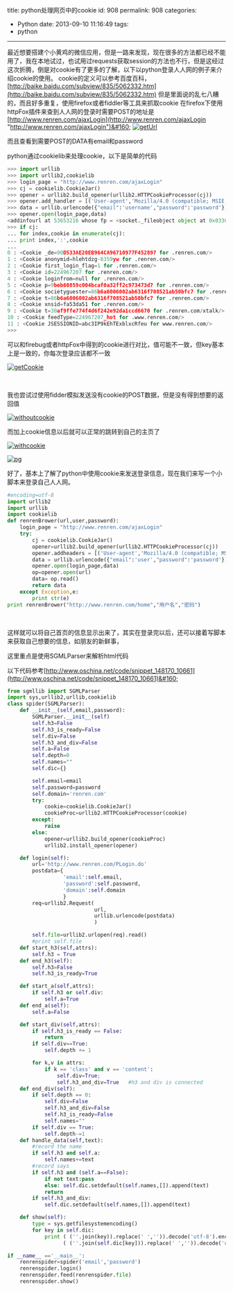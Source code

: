 title: python处理网页中的cookie
id: 908
permalink: 908
categories:
  - Python
date: 2013-09-10 11:16:49
tags:
  - python
---

最近想要搭建个小黄鸡的微信应用，但是一路来发现，现在很多的方法都已经不能用了，我在本地试过，也试用过requests获取session的方法也不行，但是这经过这次折腾，倒是对cookie有了更多的了解，以下以python登录人人网的例子来介绍cookie的使用。
cookie的定义可以参考百度百科，[http://baike.baidu.com/subview/835/5062332.htm](http://baike.baidu.com/subview/835/5062332.htm) 但是里面说的乱七八糟的，而且好多重复，使用firefox或者fiddler等工具来抓取cookie
在firefox下使用httpFox插件来查到人人网的登录时需要POST的地址是[http://www.renren.com/ajaxLogin](http://www.renren.com/ajaxLogin "http://www.renren.com/ajaxLogin")&#160;
[![getUrl](/image/2013/09/getUrl_thumb.png "getUrl")](/image/2013/09/getUrl.png)
<!-- more -->
而且查看到需要POST的DATA有email和password 

python通过cookielib来处理cookie，以下是简单的代码
``` python
>>> import urllib
>>> import urllib2,cookielib
>>> login_page = "http://www.renren.com/ajaxLogin"
>>> cj = cookielib.CookieJar()
>>> opener = urllib2.build_opener(urllib2.HTTPCookieProcessor(cj))
>>> opener.add_handler = [('User-agent','Mozilla/4.0 (compatible; MSIE 6.0; Windows NT 5.1)')]
>>> data = urllib.urlencode({"email":'username',"password":'password'})
>>> opener.open(login_page,data)
<addinfourl at 53653216 whose fp = <socket._fileobject object at 0x03307B70>>
>>> if cj:
... for index,cookie in enumerate(cj):
... print index,':',cookie
...
0 : <Cookie _de=90D533AE20EB964CA96710977F452897 for .renren.com/>
1 : <Cookie anonymid=hlehtdzg-8359yw for .renren.com/>
2 : <Cookie first_login_flag=1 for .renren.com/>
3 : <Cookie id=224967207 for .renren.com/>
4 : <Cookie loginfrom=null for .renren.com/>
5 : <Cookie p=9beb60859c004bcaf0a32ff2c973473d7 for .renren.com/>
6 : <Cookie societyguester=86b6a6006002ab6316f708521ab50bfc7 for .renren.com/>
7 : <Cookie t=86b6a6006002ab6316f708521ab50bfc7 for .renren.com/>
8 : <Cookie xnsid=fa53da51 for .renren.com/>
9 : <Cookie t=30af9ffe774f4d6f242e92da1ccd6670 for .renren.com/xtalk/>
10 : <Cookie feedType=224967207_hot for .www.renren.com/>
11 : <Cookie JSESSIONID=abc3IP9kEhTExblxcRfeu for www.renren.com/>
>>> 
```

可以和firebug或者httpFox中得到的cookie进行对比，值可能不一致，但key基本上是一致的，你每次登录应该都不一致

[![getCookie](/image/2013/09/getCookie_thumb.png "getCookie")](/image/2013/09/getCookie.png) 

&#160;

我也尝试过使用fidder模拟发送没有cookie的POST数据，但是没有得到想要的返回值

[![withoutcookie](/image/2013/09/withoutcookie_thumb.png "withoutcookie")](/image/2013/09/withoutcookie.png) 

而加上cookie信息以后就可以正常的跳转到自己的主页了

[![withcookie](/image/2013/09/withcookie_thumb.png "withcookie")](/image/2013/09/withcookie.png) 

[![pg](/image/2013/09/pg_thumb.png "pg")](/image/2013/09/pg.png) 

好了，基本上了解了python中使用cookie来发送登录信息，现在我们来写一个小脚本来登录自己人人网。
``` python
#encoding=utf-8
import urllib2
import urllib
import cookielib
def renrenBrower(url,user,password):
    login_page = "http://www.renren.com/ajaxLogin"
    try:
        cj = cookielib.CookieJar()
        opener=urllib2.build_opener(urllib2.HTTPCookieProcessor(cj))
        opener.addheaders = [('User-agent','Mozilla/4.0 (compatible; MSIE 6.0; Windows NT 5.1)')]
        data = urllib.urlencode({"email":'user',"password":'password'})
        opener.open(login_page,data)
        op=opener.open(url)
        data= op.read()
        return data
    except Exception,e:
        print str(e)
print renrenBrower("http://www.renren.com/home","用户名","密码")

```

&#160;

这样就可以将自己首页的信息显示出来了，其实在登录完以后，还可以接着写脚本来获取自己想要的信息，如朋友的新鲜事，

这里重点是使用SGMLParser来解析html代码

以下代码参考[http://www.oschina.net/code/snippet_148170_10661](http://www.oschina.net/code/snippet_148170_10661)&#160;
``` python
from sgmllib import SGMLParser
import sys,urllib2,urllib,cookielib
class spider(SGMLParser):
    def __init__(self,email,password):
        SGMLParser.__init__(self)
        self.h3=False
        self.h3_is_ready=False
        self.div=False
        self.h3_and_div=False
        self.a=False
        self.depth=0
        self.names=""
        self.dic={}

        self.email=email
        self.password=password
        self.domain='renren.com'
        try:
            cookie=cookielib.CookieJar()
            cookieProc=urllib2.HTTPCookieProcessor(cookie)
        except:
            raise
        else:
            opener=urllib2.build_opener(cookieProc)
            urllib2.install_opener(opener)

    def login(self):
        url='http://www.renren.com/PLogin.do'
        postdata={
                  'email':self.email,
                  'password':self.password,
                  'domain':self.domain
                  }
        req=urllib2.Request(
                            url,
                            urllib.urlencode(postdata)
                            )

        self.file=urllib2.urlopen(req).read()
        #print self.file
    def start_h3(self,attrs):
        self.h3 = True
    def end_h3(self):
        self.h3=False
        self.h3_is_ready=True

    def start_a(self,attrs):
        if self.h3 or self.div:
            self.a=True
    def end_a(self):
        self.a=False

    def start_div(self,attrs):
        if self.h3_is_ready == False:
            return
        if self.div==True:
            self.depth += 1

        for k,v in attrs:
            if k == 'class' and v == 'content':
                self.div=True;
                self.h3_and_div=True   #h3 and div is connected
    def end_div(self):
        if self.depth == 0:
            self.div=False
            self.h3_and_div=False
            self.h3_is_ready=False
            self.names=""
        if self.div == True:
            self.depth-=1
    def handle_data(self,text):
        #record the name
        if self.h3 and self.a:
            self.names+=text
        #record says
        if self.h3 and (self.a==False):
            if not text:pass
            else: self.dic.setdefault(self.names,[]).append(text)
            return
        if self.h3_and_div:
            self.dic.setdefault(self.names,[]).append(text)

    def show(self):
        type = sys.getfilesystemencoding()
        for key in self.dic:
            print ( (''.join(key)).replace(' ','')).decode('utf-8').encode(type),
                  ( (''.join(self.dic[key])).replace(' ','')).decode('utf-8').encode(type)

if __name__ =='__main__':
    renrenspider=spider('email','password')
    renrenspider.login()
    renrenspider.feed(renrenspider.file)
    renrenspider.show()
```
